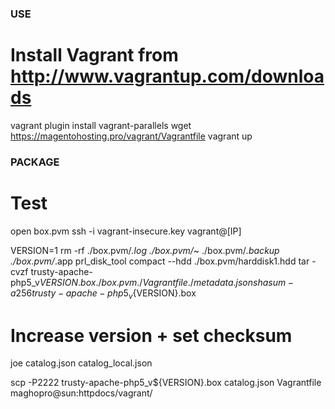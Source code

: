### USE

# Install Vagrant from http://www.vagrantup.com/downloads

vagrant plugin install vagrant-parallels
wget https://magentohosting.pro/vagrant/Vagrantfile
vagrant up


### PACKAGE

# Test
open box.pvm
ssh -i vagrant-insecure.key vagrant@[IP]

VERSION=1
rm -rf ./box.pvm/*.log ./box.pvm/*~ ./box.pvm/*.backup ./box.pvm/*.app
prl_disk_tool compact --hdd ./box.pvm/harddisk1.hdd
tar -cvzf trusty-apache-php5_v${VERSION}.box ./box.pvm ./Vagrantfile ./metadata.json
shasum -a256 trusty-apache-php5_v${VERSION}.box
# Increase version + set checksum
joe catalog.json catalog_local.json

scp -P2222 trusty-apache-php5_v${VERSION}.box catalog.json Vagrantfile maghopro@sun:httpdocs/vagrant/

